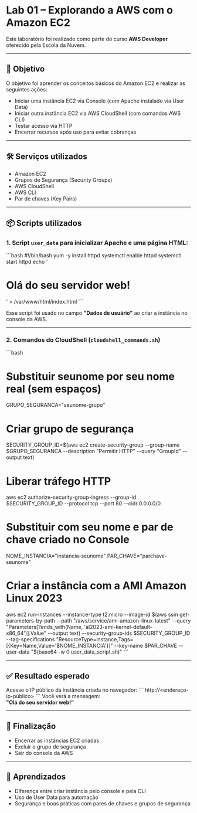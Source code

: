 # Lab 01 – Explorando a AWS com o Amazon EC2

Este laboratório foi realizado como parte do curso **AWS Developer** oferecido pela Escola da Nuvem.

---

## 🎯 Objetivo

O objetivo foi aprender os conceitos básicos do Amazon EC2 e realizar as seguintes ações:

- Iniciar uma instância EC2 via Console (com Apache instalado via User Data)
- Iniciar outra instância EC2 via AWS CloudShell (com comandos AWS CLI)
- Testar acesso via HTTP
- Encerrar recursos após uso para evitar cobranças

---

## 🛠️ Serviços utilizados

- Amazon EC2  
- Grupos de Segurança (Security Groups)  
- AWS CloudShell  
- AWS CLI  
- Par de chaves (Key Pairs)

---

## 📦 Scripts utilizados

### 1. Script `user_data` para inicializar Apache e uma página HTML:

\`\`\`bash
#!/bin/bash
yum -y install httpd
systemctl enable httpd
systemctl start httpd
echo '<html><h1>Olá do seu servidor web!</h1></html>' > /var/www/html/index.html
\`\`\`

Esse script foi usado no campo **"Dados de usuário"** ao criar a instância no console da AWS.

---

### 2. Comandos do CloudShell (`cloudshell_commands.sh`)

\`\`\`bash
# Substituir seunome por seu nome real (sem espaços)
GRUPO_SEGURANCA="seunome-grupo"

# Criar grupo de segurança
SECURITY_GROUP_ID=$(aws ec2 create-security-group   --group-name $GRUPO_SEGURANCA   --description "Permitir HTTP"   --query "GroupId"   --output text)

# Liberar tráfego HTTP
aws ec2 authorize-security-group-ingress   --group-id $SECURITY_GROUP_ID   --protocol tcp   --port 80   --cidr 0.0.0.0/0

# Substituir com seu nome e par de chave criado no Console
NOME_INSTANCIA="instancia-seunome"
PAR_CHAVE="parchave-seunome"

# Criar a instância com a AMI Amazon Linux 2023
aws ec2 run-instances   --instance-type t2.micro   --image-id $(aws ssm get-parameters-by-path     --path "/aws/service/ami-amazon-linux-latest"     --query "Parameters[?ends_with(Name, 'al2023-ami-kernel-default-x86_64')].Value"     --output text)   --security-group-ids $SECURITY_GROUP_ID   --tag-specifications "ResourceType=instance,Tags=[{Key=Name,Value='$NOME_INSTANCIA'}]"   --key-name $PAR_CHAVE   --user-data "$(base64 -w 0 user_data_script.sh)"
\`\`\`

---

## ✅ Resultado esperado

Acesse o IP público da instância criada no navegador:
\`\`\`
http://<endereço-ip-público>
\`\`\`
Você verá a mensagem:  
**"Olá do seu servidor web!"**

---

## 🧹 Finalização

- Encerrar as instâncias EC2 criadas
- Excluir o grupo de segurança
- Sair do console da AWS

---

## 🧠 Aprendizados

- Diferença entre criar instância pelo console e pela CLI
- Uso de User Data para automação
- Segurança e boas práticas com pares de chaves e grupos de segurança